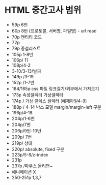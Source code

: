 # HTML 중간고사 범위
- 59p 6번
- 60p 8번 (프로토콜, 서버명, 파일명) - url read
- 70p 엔티티 코드
- 72p
- 79p 중첩리스트
- 105p 1-8번
- 106p/ 11
- 108p/4-2
- 3-10/3-13/날짜
- 149p /3-19
- 152p /1-7번
- 164/165p css 파일 링크걸기/외부에서 가져오기
- 173p 속성셀렉터 가상셀렉터
- 174p / 가상 콜렉스 셀렉터 (예제파일4-9)
- 188p / 4-14 박스 모델 margin/margin-left 구분
- 196p/4-18
- 204p/1-6번
- 204p/7번
- 206p/9번-10번
- 209p/ 7번
- 219p/ 상대
- 220p/ absolute, fixed 구분
- 223p/5-6/z-index
- 231p
- 237p /마우스 올리면~
- 애니메이션 X
- 250-251p 1,3,7
